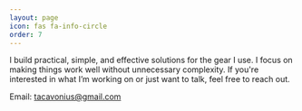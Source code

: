 ```yaml
---
layout: page
icon: fas fa-info-circle
order: 7
---
```



I build practical, simple, and effective solutions for the gear I use. I focus on making things work well without unnecessary complexity. If you're interested in what I’m working on or just want to talk, feel free to reach out.

Email: [tacavonius@gmail.com](mailto:tacavonius@gmail.com)
